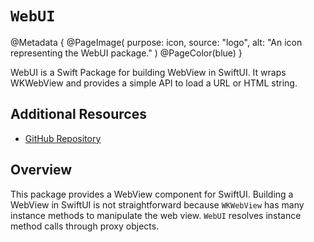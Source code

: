 # ``WebUI``

@Metadata {
    @PageImage(
        purpose: icon,
        source: "logo",
        alt: "An icon representing the WebUI package."
    )
    @PageColor(blue)
}

WebUI is a Swift Package for building WebView in SwiftUI. It wraps WKWebView and provides a simple API to load a URL or HTML string.

## Additional Resources

- [GitHub Repository](https://github.com/cybozu/WebUI)

## Overview

This package provides a WebView component for SwiftUI. Building a WebView in SwiftUI is not straightforward because `WKWebView` has many instance methods to manipulate the web view. `WebUI` resolves instance method calls through proxy objects.
